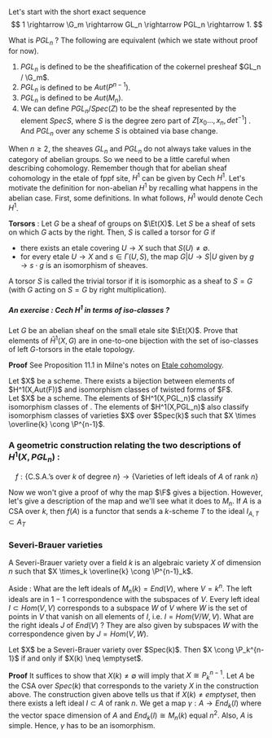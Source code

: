 Let's start with the short exact sequence 
$$ 1 \rightarrow \G_m \rightarrow GL_n \rightarrow PGL_n \rightarrow 1. $$

What is $PGL_n$ ? The following are equivalent (which we state without proof for now). 
1.  $PGL_n$ is defined to be the sheafification of the cokernel presheaf $GL_n / \G_m$. 
2.  $PGL_n$ is defined to be $Aut(P^{n-1})$.
3.  $PGL_n$ is defined to be  $Aut(M_n)$.
4.  We can define $PGL_n / Spec(Z)$ to be the sheaf represented by the element $Spec S$, where $S$ is the degree zero part of  $Z[x_0 \ldots, x_n , det^{-1}]$ . And $PGL_n$ over any scheme $S$ is obtained via base change. 

When $n \geq 2$, the sheaves $GL_n$ and $PGL_n$ do not always take values in the category of abelian groups. So we need to be a little careful when describing cohomology. Remember though that for abelian sheaf cohomology in the etale of fppf site, $H^1$ can be given by Cech $H^1$.  Let's motivate the definition for non-abelian $H^1$ by recalling what happens in the abelian case. First, some definitions.  In what follows, $H^1$ would denote Cech $H^1$. 

**Torsors** : Let $G$ be a sheaf of groups on $\Et(X)$. Let $S$ be a sheaf of sets on which $G$ acts by the right. Then, $S$ is called a torsor for $G$ if 
- there exists an etale covering $U \rightarrow X$ such that $S(U) \neq \emptyset$.
- for every etale $U \rightarrow X$ and $s \in \Gamma(U,S)$, the map $G|U \rightarrow S|U$ given by $g \rightarrow s \cdot g$ is an isomorphism of sheaves.

A torsor $S$ is called the trivial torsor if it is isomorphic as a sheaf to $S=G$ (with $G$ acting on $S=G$ by right multiplication). 

##### An exercise : Cech $H^1$ in terms of iso-classes ? 

Let $G$ be an abelian sheaf on the small etale site $\Et(X)$. Prove that elements of $\hat{H}^1(X, G)$ are in one-to-one bijection with the set of iso-classes of left $G$-torsors in the etale topology. 

**Proof** See Proposition 11.1 in Milne's notes on [Etale cohomology](http://www.jmilne.org/math/CourseNotes/LEC210.pdf). 

<div class="corollary">
Let $X$ be a scheme. There exists a bijection between elements of $H^1(X,Aut(F))$ and isomorphism classes of twisted forms of $F$.
</div>

<div class="corollary">
Let $X$ be a scheme. The elements of $H^1(X,PGL_n)$ classify isomorphism classes of . The elements of $H^1(X,PGL_n)$ also classify isomorphism classes of varieties $X$ over $Spec(k)$ such that $X \times \overline{k} \cong \P^{n-1}$. 
</div>

### A geometric construction relating the two descriptions of $H^1(X,PGL_n)$ :

$$ f : \{\text{C.S.A.'s over $k$ of degree $n$} \} \rightarrow \{\text{Varieties of left ideals of $A$ of rank $n$}\}  $$

Now we won't give a proof of why the map $\F$ gives a bijection. However, let's give a description of the map and we'll see what it does to $M_n$. If $A$ is a CSA over $k$, then $f(A)$ is a functor that sends a $k$-scheme $T$ to the ideal $I_{A,T} \subset A_T$

### Severi-Brauer varieties  

A Severi-Brauer variety over a field $k$ is an algebraic variety $X$ of dimension $n$ such that $X \times_k \overline{k} \cong \P^{n-1}_k$.

Aside : What are the left ideals of $M_n(k) = End(V)$, where $V=k^n$. The left ideals are in $1-1$ correspondence with the subspaces of $V$. Every left ideal $I \subset Hom(V,V)$ corresponds to a subspace $W$ of $V$ where $W$ is the set of points in $V$ that vanish on all elements of $I$, i.e. $I=Hom(V/W,V)$. What are the right ideals $J$ of $End(V)$ ? They are also given by subspaces $W$ with the correspondence given by $J = Hom(V,W)$.


<div class="corollary">
Let $X$ be a Severi-Brauer variety over $Spec(k)$. Then $X \cong \P_k^{n-1}$ if and only if $X(k) \neq \emptyset$.
</div>

**Proof** It suffices to show that $X(k) \neq \emptyset$ will imply that $X \cong P_k^{n-1}$. Let $A$ be the CSA over $Spec(k)$ that corresponds to the variety $X$ in the construction above. The construction given above tells us that if $X(k) \neq emptyset$, then there exists a left ideal $I \subset A$ of rank $n$.  We get a map $\gamma : A \rightarrow End_k(I)$ where the vector space dimension of $A$ and $End_k(I) \cong M_n(k)$ equal $n^2$. Also, $A$ is simple. Hence, $\gamma$ has to be an isomorphism.  
